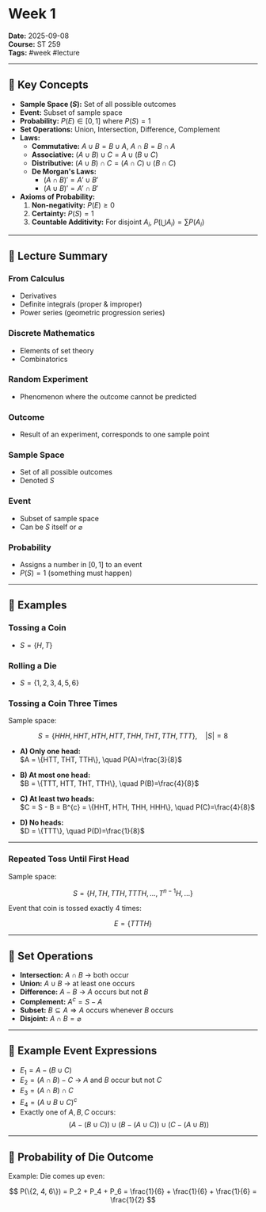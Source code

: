# Week 1

**Date:** 2025-09-08  
**Course:** ST 259  
**Tags:** #week #lecture  

---

## 🧠 Key Concepts

- **Sample Space ($S$):** Set of all possible outcomes  
- **Event:** Subset of sample space  
- **Probability:** $P(E) \in [0, 1]$ where $P(S) = 1$  
- **Set Operations:** Union, Intersection, Difference, Complement  
- **Laws:**
  - **Commutative:** $A \cup B = B \cup A$, $A \cap B = B \cap A$  
  - **Associative:** $(A \cup B) \cup C = A \cup (B \cup C)$  
  - **Distributive:** $(A \cup B) \cap C = (A \cap C) \cup (B \cap C)$  
  - **De Morgan's Laws:**  
    - $(A \cap B)' = A' \cup B'$  
    - $(A \cup B)' = A' \cap B'$  
- **Axioms of Probability:**
  1. **Non-negativity:** $P(E) \geq 0$  
  2. **Certainty:** $P(S) = 1$  
  3. **Countable Additivity:** For disjoint $A_i$, $P\left(\bigcup A_i\right) = \sum P(A_i)$  

---

## 📖 Lecture Summary

### From Calculus
- Derivatives  
- Definite integrals (proper & improper)  
- Power series (geometric progression series)  

### Discrete Mathematics
- Elements of set theory  
- Combinatorics  

### Random Experiment
- Phenomenon where the outcome cannot be predicted  

### Outcome
- Result of an experiment, corresponds to one sample point  

### Sample Space
- Set of all possible outcomes  
- Denoted $S$  

### Event
- Subset of sample space  
- Can be $S$ itself or $\varnothing$  

### Probability
- Assigns a number in $[0,1]$ to an event  
- $P(S) = 1$ (something must happen)  

---

## 🎲 Examples

### Tossing a Coin
- $S = \{H, T\}$  

### Rolling a Die
- $S = \{1, 2, 3, 4, 5, 6\}$  

### Tossing a Coin Three Times
Sample space:

$$
S = \{HHH, HHT, HTH, HTT, THH, THT, TTH, TTT\}, \quad |S|=8
$$

- **A) Only one head:**  
  $A = \{HTT, THT, TTH\}, \quad P(A)=\frac{3}{8}$  

- **B) At most one head:**  
  $B = \{TTT, HTT, THT, TTH\}, \quad P(B)=\frac{4}{8}$  

- **C) At least two heads:**  
  $C = S - B = B^{c} = \{HHT, HTH, THH, HHH\}, \quad P(C)=\frac{4}{8}$  

- **D) No heads:**  
  $D = \{TTT\}, \quad P(D)=\frac{1}{8}$  

---

### Repeated Toss Until First Head
Sample space:  

$$
S = \{H, TH, TTH, TTTH, \dots, T^{n-1}H, \dots\}
$$

Event that coin is tossed exactly $4$ times:  

$$
E = \{TTTH\}
$$

---

## 🔧 Set Operations

- **Intersection:** $A \cap B$ → both occur  
- **Union:** $A \cup B$ → at least one occurs  
- **Difference:** $A - B$ → $A$ occurs but not $B$  
- **Complement:** $A^{c} = S - A$  
- **Subset:** $B \subseteq A \Rightarrow A$ occurs whenever $B$ occurs  
- **Disjoint:** $A \cap B = \varnothing$

---

## 🧮 Example Event Expressions

- $E_1 = A - (B \cup C)$  
- $E_2 = (A \cap B) - C$ → $A$ and $B$ occur but not $C$  
- $E_3 = (A \cap B) \cap C$  
- $E_4 = (A \cup B \cup C)^{c}$  
- Exactly one of $A, B, C$ occurs:  
  $$(A - (B \cup C)) \cup (B - (A \cup C)) \cup (C - (A \cup B))$$  

---

## 🎲 Probability of Die Outcome
Example: Die comes up even:

$$
P(\{2, 4, 6\}) = P_2 + P_4 + P_6 = \frac{1}{6} + \frac{1}{6} + \frac{1}{6} = \frac{1}{2}
$$
